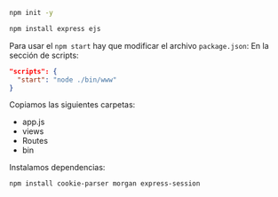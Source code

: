 ```bash
npm init -y
```

```bash
npm install express ejs
```

Para usar el `npm start` hay que modificar el archivo `package.json`:
En la sección de scripts:
```json
"scripts": {
  "start": "node ./bin/www"
}
```

Copiamos las siguientes carpetas:
- app.js
- views
- Routes
- bin

Instalamos dependencias:
```bash
npm install cookie-parser morgan express-session
```